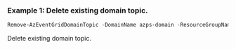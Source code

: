 ### Example 1: Delete existing domain topic.
```powershell
Remove-AzEventGridDomainTopic -DomainName azps-domain -ResourceGroupName azps_test_group_eventgrid -Name azps-domaintopic
```

Delete existing domain topic.